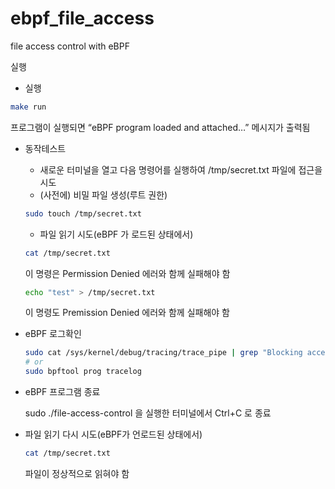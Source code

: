 # ebpf_file_access
file access control with eBPF

실행

- 실행

```bash
make run
```

프로그램이 실행되면 “eBPF program loaded and attached…” 메시지가 출력됨

- 동작테스트
    - 새로운 터미널을 열고 다음 명령어를 실행하여 /tmp/secret.txt 파일에 접근을 시도
    - (사전에) 비밀 파일 생성(루트 권한)
    
    ```bash
    sudo touch /tmp/secret.txt
    ```
    
    - 파일 읽기 시도(eBPF 가 로드된 상태에서)
    
    ```bash
    cat /tmp/secret.txt
    ```
    
    이 명령은 Permission Denied 에러와 함께 실패해야 함
    
    ```bash
    echo "test" > /tmp/secret.txt
    ```
    
    이 명령도 Premission Denied 에러와 함께 실패해야 함
    
- eBPF 로그확인
    
    ```bash
    sudo cat /sys/kernel/debug/tracing/trace_pipe | grep "Blocking access"
    # or
    sudo bpftool prog tracelog
    ```
    
- eBPF 프로그램 종료
    
    sudo ./file-access-control 을 실행한 터미널에서 Ctrl+C 로 종료
    
- 파일 읽기 다시 시도(eBPF가 언로드된 상태에서)
    
    ```bash
    cat /tmp/secret.txt
    ```
    
    파일이 정상적으로 읽혀야 함
